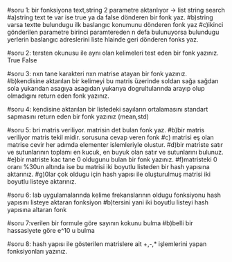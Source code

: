 #soru 1: bir fonksiyona text,string 2 parametre aktarılıyor -> list string search
#a)string text te var ise true ya da false dönderen bir fonk yaz.
#b)string varsa textte bulundugu ilk baslangıc konumunu dönderen fonk yaz
#c)ikinci gönderilen parametre birinci paramtereden n defa bulunuyorsa bulundugu yerlerin baslangıc adreslerini liste hlainde geri dönderen fonks yaz.

#soru 2: tersten okunusu ile aynı olan kelimeleri test eden bir fonk yazınız. True False

#soru 3: nxn tane karakteri nxn matrise atayan bir fonk yazınız.
#b)kendisine aktarılan bir kelimeyi bu matris üzerinde soldan sağa sağdan sola yukarıdan asagıya asagıdan yukarıya dogrultularında arayıp olup olmadıgını return eden fonk yazınız.

#soru 4: kendisine aktarılan bir listedeki sayıların ortalamasını standart sapmasını return eden bir fonk yazınız (mean,std)

#soru 5: bri matris veriliyor. matrisin det bulan fonk yaz.
#b)bir matris veriliyor matris tekil midir. sorusuna cevap veren fonk
#c) matrisi eş olan matrise cevir her adımda elementer islemleriyle olustur.
#d)bir matriste satır ve sutunlarının toplamı en kucuk, en buyuk olan satır ve sutunlarını bulunuz.
#e)bir matriste kac tane 0 oldugunu bulan bir fonk yazınız.
#f)matristeki 0 oranı %30un altında ise bu matrisi iki boyutlu listeden bir hash yapısına aktarınız.
#g)0lar çok oldugu için hash yapısı ile oluşturulmuş matrisi iki boyutlu listeye aktarınız.

#soru 6: lab uygulamalarında kelime frekanslarının oldugu fonksiyonu hash yapısını listeye aktaran fonksiyon
#b)tersini yani iki boyutlu listeyi hash yapısına altaran fonk

#soru 7:verilen bir formule göre sayının kokunu bulma
#b)belli bir hassasiyete göre e^10 u bulma

#soru 8: hash yapısı ile gösterilen matrislere ait +,-,* işlemlerini yapan fonksiyonları yazınız.
